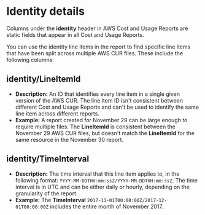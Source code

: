 # Identity details<a name="identity-columns"></a>

Columns under the **identity** header in AWS Cost and Usage Reports are static fields that appear in all Cost and Usage Reports\.

You can use the identity line items in the report to find specific line items that have been split across multiple AWS CUR files\. These include the following columns:

## identity/LineItemId<a name="identity-details-LineItemId"></a>
+ **Description:** An ID that identifies every line item in a single given version of the AWS CUR\. The line item ID isn't consistent between different Cost and Usage Reports and can't be used to identify the same line item across different reports\.
+ **Example:** A report created for November 29 can be large enough to require multiple files\. The **LineItemId** is consistent between the November 29 AWS CUR files, but doesn't match the **LineItemId** for the same resource in the November 30 report\.

## identity/TimeInterval<a name="identity-details-TimeInterval"></a>
+ **Description:** The time interval that this line item applies to, in the following format: `YYYY-MM-DDTHH:mm:ssZ/YYYY-MM-DDTHH:mm:ssZ`\. The time interval is in UTC and can be either daily or hourly, depending on the granularity of the report\.
+ **Example:** The **TimeInterval** `2017-11-01T00:00:00Z/2017-12-01T00:00:00Z` includes the entire month of November 2017\.